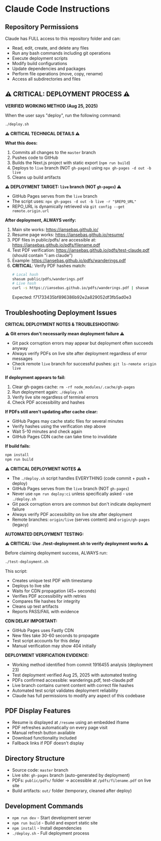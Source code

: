 # Claude Code Instructions

## Repository Permissions

Claude has FULL access to this repository folder and can:
- Read, edit, create, and delete any files
- Run any bash commands including git operations
- Execute deployment scripts
- Modify build configurations
- Update dependencies and packages
- Perform file operations (move, copy, rename)
- Access all subdirectories and files

## ⚠️ CRITICAL: DEPLOYMENT PROCESS ⚠️

**VERIFIED WORKING METHOD (Aug 25, 2025)**

When the user says "deploy", run the following command:

```bash
./deploy.sh
```

**⚠️ CRITICAL TECHNICAL DETAILS ⚠️**

**What this does:**
1. Commits all changes to the `master` branch
2. Pushes code to GitHub
3. Builds the Next.js project with static export (`npm run build`)
4. Deploys to `live` branch (NOT `gh-pages`) using `npx gh-pages -d out -b live`
5. Cleans up build artifacts

**⚠️ DEPLOYMENT TARGET: `live` branch (NOT `gh-pages`) ⚠️**

- GitHub Pages serves from the `live` branch
- The script uses: `npx gh-pages -d out -b live -r "$REPO_URL"`
- REPO_URL is dynamically retrieved via `git config --get remote.origin.url`

**After deployment, ALWAYS verify:**
1. Main site works: https://iansebas.github.io/
2. Resume page works: https://iansebas.github.io/resume/
3. PDF files in public/pdfs/ are accessible at: https://iansebas.github.io/pdfs/filename.pdf
4. Test PDF verification: https://iansebas.github.io/pdfs/test-claude.pdf (should contain "i am claude")
5. Example: https://iansebas.github.io/pdfs/wanderings.pdf
6. **CRITICAL**: Verify PDF hashes match:
   ```bash
   # Local hash
   shasum public/pdfs/wanderings.pdf
   # Live hash  
   curl -s https://iansebas.github.io/pdfs/wanderings.pdf | shasum
   ```
   Expected: f71733435bf896386b92e2a829052df3fb5ad0e3

## Troubleshooting Deployment Issues

**CRITICAL DEPLOYMENT NOTES & TROUBLESHOOTING:**

**⚠️ Git errors don't necessarily mean deployment failure ⚠️**
- Git pack corruption errors may appear but deployment often succeeds anyway
- Always verify PDFs on live site after deployment regardless of error messages
- Check remote `live` branch for successful pushes: `git ls-remote origin live`

**If deployment appears to fail:**
1. Clear gh-pages cache: `rm -rf node_modules/.cache/gh-pages`
2. Run deployment again: `./deploy.sh`  
3. Verify live site regardless of terminal errors
4. Check PDF accessibility and hashes

**If PDFs still aren't updating after cache clear:**
- GitHub Pages may cache static files for several minutes
- Verify hashes using the verification step above
- Wait 5-10 minutes and check again
- GitHub Pages CDN cache can take time to invalidate

**If build fails:**
```bash
npm install
npm run build
```

**⚠️ CRITICAL DEPLOYMENT NOTES ⚠️**

- The `./deploy.sh` script handles EVERYTHING (code commit + push + deploy)
- GitHub Pages serves from the `live` branch (NOT `gh-pages`)  
- Never use `npm run deploy:ci` unless specifically asked - use `./deploy.sh`
- Git pack corruption errors are common but don't indicate deployment failure
- Always verify PDF accessibility on live site after deployment
- Remote branches: `origin/live` (serves content) and `origin/gh-pages` (legacy)

**AUTOMATED DEPLOYMENT TESTING:**

**⚠️ CRITICAL: Use ./test-deployment.sh to verify deployment works ⚠️**

Before claiming deployment success, ALWAYS run:
```bash
./test-deployment.sh
```

This script:
- Creates unique test PDF with timestamp
- Deploys to live site
- Waits for CDN propagation (45+ seconds)
- Verifies PDF accessibility with retries
- Compares file hashes for integrity
- Cleans up test artifacts
- Reports PASS/FAIL with evidence

**CDN DELAY IMPORTANT:**
- GitHub Pages uses Fastly CDN
- New files take 30-60 seconds to propagate
- Test script accounts for this delay
- Manual verification may show 404 initially

**DEPLOYMENT VERIFICATION EVIDENCE:**
- Working method identified from commit 1916455 analysis (deployment 23)
- Test deployment verified Aug 25, 2025 with automated testing
- PDFs confirmed accessible: wanderings.pdf, test-claude.pdf  
- Live branch contains current content with correct file hashes
- Automated test script validates deployment reliability
- Claude has full permissions to modify any aspect of this codebase

## PDF Display Features

- Resume is displayed at `/resume` using an embedded iframe
- PDF refreshes automatically on every page visit
- Manual refresh button available
- Download functionality included
- Fallback links if PDF doesn't display

## Directory Structure

- Source code: `master` branch
- Live site: `gh-pages` branch (auto-generated by deployment)
- PDFs: `public/pdfs/` folder → accessible at `/pdfs/filename.pdf` on live site
- Build artifacts: `out/` folder (temporary, cleaned after deploy)

## Development Commands

- `npm run dev` - Start development server
- `npm run build` - Build and export static site
- `npm install` - Install dependencies
- `./deploy.sh` - Full deployment process